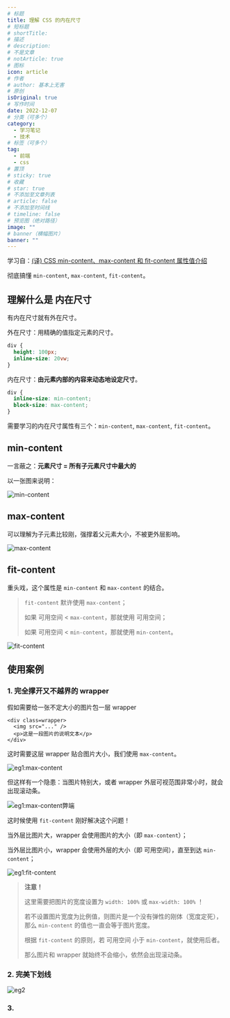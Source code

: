 ```yaml
---
# 标题
title: 理解 CSS 的内在尺寸
# 短标题
# shortTitle: 
# 描述
# description: 
# 不是文章
# notArticle: true
# 图标
icon: article
# 作者
# author: 基本上无害
# 原创
isOriginal: true
# 写作时间
date: 2022-12-07
# 分类（可多个）
category:
  - 学习笔记
  - 技术
# 标签（可多个）
tag:
  - 前端
  - css
# 置顶
# sticky: true
# 收藏
# star: true
# 不添加至文章列表
# article: false
# 不添加至时间线
# timeline: false
# 预览图（绝对路径）
image: ""
# banner（横幅图片）
banner: ""
---
```


学习自：[(译) CSS min-content、max-content 和 fit-content 属性值介绍](https://juejin.cn/post/6844904065692909576)

彻底搞懂 `min-content`, `max-content`, `fit-content`。

<!-- more -->

## 理解什么是 **内在尺寸**

有内在尺寸就有外在尺寸。

外在尺寸：用精确的值指定元素的尺寸。

```css
div {
  height: 100px;
  inline-size: 20vw;
}
```

内在尺寸：**由元素内部的内容来动态地设定尺寸**。

```css
div {
  inline-size: min-content;
  block-size: max-content;
}
```

需要学习的内在尺寸属性有三个：`min-content`, `max-content`, `fit-content`。

## min-content

一言蔽之：**元素尺寸 = 所有子元素尺寸中最大的**

以一张图来说明：

![min-content](https://raw.githubusercontent.com/harmless7/blogImgHost/main/imgs/202212081141099.jpg?token=ASN72AGQQ74T6O4ZFONOI23DSFOSI)

## max-content

可以理解为子元素比较刚，强撑着父元素大小，不被更外层影响。

![max-content](https://raw.githubusercontent.com/harmless7/blogImgHost/main/imgs/202212081141761.jpg?token=ASN72AH6J67C7PLMXAAHMHLDSFOS4)

## fit-content

重头戏，这个属性是 `min-content` 和 `max-content` 的结合。

> `fit-content` 默许使用 `max-content`；
>
> 如果 可用空间 < `max-content`，那就使用 可用空间；
>
> 如果 可用空间 < `min-content`，那就使用 `min-content`。

![fit-content](https://raw.githubusercontent.com/harmless7/blogImgHost/main/imgs/202212081141844.gif?token=ASN72AEPNURIZ3ORADAAABLDSFOTC)

## 使用案例

### 1. 完全撑开又不越界的 wrapper

假如需要给一张不定大小的图片包一层 wrapper

```text
<div class=wrapper>
  <img src="..." />
  <p>这是一段图片的说明文本</p>
</div>
```

这时需要这层 wrapper 贴合图片大小，我们使用 `max-content`。

![eg1:max-content](https://raw.githubusercontent.com/harmless7/blogImgHost/main/imgs/202212081141593.jpg?token=ASN72ACIFWZNXUJIFKJAS7LDSFOTG)

但这样有一个隐患：当图片特别大，或者 wrapper 外层可视范围非常小时，就会出现滚动条。

![eg1:max-content弊端](https://raw.githubusercontent.com/harmless7/blogImgHost/main/imgs/202212081141222.jpg?token=ASN72AF3HYGM3E24O3TBXHLDSFOTM)

这时候使用 `fit-content` 刚好解决这个问题！

当外层比图片大，wrapper 会使用图片的大小（即 `max-content`）；

当外层比图片小，wrapper 会使用外层的大小（即 可用空间），直至到达 `min-content`；

![eg1:fit-content](https://raw.githubusercontent.com/harmless7/blogImgHost/main/imgs/202212081141045.jpg?token=ASN72AEZ5ZBUTSOW4VMY7DDDSFOTS)

> **注意！**
>
> 这里需要把图片的宽度设置为 `width: 100%` 或 `max-width: 100%` ！
>
> 若不设置图片宽度为比例值，则图片是一个没有弹性的刚体（宽度定死），那么 `min-content` 的值也一直会等于图片宽度。
>
> 根据 `fit-content` 的原则，若 可用空间 小于 `min-content`，就使用后者。
>
> 那么图片和 wrapper 就始终不会缩小，依然会出现滚动条。

### 2. 完美下划线

![eg2](https://raw.githubusercontent.com/harmless7/blogImgHost/main/imgs/202212081141670.jpg?token=ASN72ADIMBGTMRAXR53Z5STDSFOTY)

### 3. 

